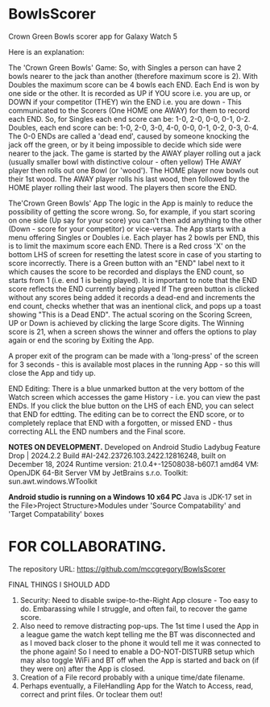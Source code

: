 # BowlsScorer
Crown Green Bowls scorer app for Galaxy Watch 5

Here is an explanation:

The 'Crown Green Bowls' Game:
So, with Singles a person can have 2 bowls nearer to the jack than another (therefore maximum score is 2). With Doubles the maximum score can be 4 bowls each END.
Each End is won by one side or the other.
It is recorded as UP if YOU score i.e. you are up, or DOWN if your competitor (THEY) win the END i.e. you are down - This communicated to the Scorers (One HOME one AWAY) for them to record each END.
So, for Singles each end score can be: 1-0, 2-0, 0-0, 0-1, 0-2.
Doubles, each end score can be: 1-0, 2-0, 3-0, 4-0, 0-0, 0-1, 0-2, 0-3, 0-4.
The 0-0 ENDs are called a 'dead end', caused by someone knocking the jack off the green, or by it being impossible to decide which side were nearer to the jack.
The game is started by the AWAY player rolling out a jack (usually smaller bowl with distinctive colour - often yellow)
THe AWAY player then rolls out one Bowl (or 'wood').
The HOME player now bowls out their 1st wood. The AWAY player rolls his last wood, then followed by the HOME player rolling their last wood.
The players then score the END.


The'Crown Green Bowls' App
The logic in the App is mainly to reduce the possibility of getting the score wrong.
So, for example,  if you start scoring on one side (Up say for your score) you can't then add anything to the other (Down - score for your competitor) or vice-versa.
The App starts with a menu offering Singles or Doubles i.e. Each player has 2 bowls per END, this is to limit the maximum score each END.
There is a Red cross 'X' on the bottom LHS of screen for resetting the latest score in case of you starting to score incorrectly.
There is a Green button with an "END" label next to it which causes the score to be recorded and displays the END count, so starts from 1 (i.e. end 1 is being played).
It is important to note that the END score reflects the END currently being played
If The green button is clicked without any scores being added it records a dead-end and increments the end count, checks whether that was an inentional click, and pops up a toast showing "This is a Dead END". 
The actual scoring on the Scoring Screen, UP or Down is achieved by clicking the large Score digits.
The Winning score is 21, when a screen shows the winner and offers the options to play again or end the scoring by Exiting the App.

A proper exit of the program can be made with a 'long-press' of the screen for 3 seconds - this is available most places in the running App - so this will close the App and tidy up.

END Editing:  There is a blue unmarked button at the very bottom of the Watch screen which accesses the game History - i.e. you can view the past ENDs. If you click the blue button on the LHS of each END, you can select that END for edtting. The editing can be to correct the END score, or to completely replace that END with a forgotten, or missed END - thus correcting ALL the END numbers and the Final score.

**NOTES ON DEVELOPMENT.**
Developed on Android Studio Ladybug Feature Drop | 2024.2.2
Build #AI-242.23726.103.2422.12816248, built on December 18, 2024
Runtime version: 21.0.4+-12508038-b607.1 amd64
VM: OpenJDK 64-Bit Server VM by JetBrains s.r.o.
Toolkit: sun.awt.windows.WToolkit

**Android studio is running on a Windows 10 x64 PC**
Java is JDK-17 set in the File>Project Structure>Modules under 'Source Compatability' and 'Target Compatability' boxes 

FOR COLLABORATING.
==================
The repository URL:
https://github.com/mccgregory/BowlsScorer

FINAL THINGS I SHOULD ADD
1. Security: Need to disable swipe-to-the-Right App closure - Too easy to do. Embarassing while I struggle, and often fail, to recover the game score.
2. Also need to remove distracting pop-ups. The 1st time I used the App in a league game the watch kept telling me the BT was disconnected and as I moved back closer to the phone it would tell me it was connected to the phone again! So I need to enable a DO-NOT-DISTURB setup which may also toggle WiFi and BT off when the App is started and back on (if they were on) after the App is closed.
3. Creation of a File record probably with a unique time/date filename.
4. Perhaps eventually, a FileHandling App for the Watch to Access, read, correct and print files. Or toclear them out!   
 
